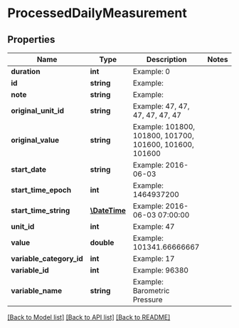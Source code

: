 # ProcessedDailyMeasurement

## Properties
Name | Type | Description | Notes
------------ | ------------- | ------------- | -------------
**duration** | **int** | Example: 0 | 
**id** | **string** | Example: | 
**note** | **string** | Example: | 
**original_unit_id** | **string** | Example: 47, 47, 47, 47, 47, 47 | 
**original_value** | **string** | Example: 101800, 101800, 101700, 101600, 101600, 101600 | 
**start_date** | **string** | Example: 2016-06-03 | 
**start_time_epoch** | **int** | Example: 1464937200 | 
**start_time_string** | [**\DateTime**](\DateTime.md) | Example: 2016-06-03 07:00:00 | 
**unit_id** | **int** | Example: 47 | 
**value** | **double** | Example: 101341.66666667 | 
**variable_category_id** | **int** | Example: 17 | 
**variable_id** | **int** | Example: 96380 | 
**variable_name** | **string** | Example: Barometric Pressure | 

[[Back to Model list]](../README.md#documentation-for-models) [[Back to API list]](../README.md#documentation-for-api-endpoints) [[Back to README]](../README.md)


